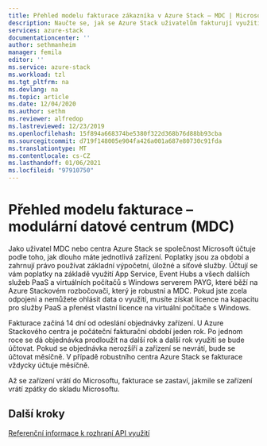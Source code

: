 ```yaml
---
title: Přehled modelu fakturace zákazníka v Azure Stack – MDC | Microsoft Docs
description: Naučte se, jak se Azure Stack uživatelům fakturují využití prostředků v modulárních datových centrech (MDC).
services: azure-stack
documentationcenter: ''
author: sethmanheim
manager: femila
editor: ''
ms.service: azure-stack
ms.workload: tzl
ms.tgt_pltfrm: na
ms.devlang: na
ms.topic: article
ms.date: 12/04/2020
ms.author: sethm
ms.reviewer: alfredop
ms.lastreviewed: 12/23/2019
ms.openlocfilehash: 15f894a668374be5380f322d368b76d88bb93cba
ms.sourcegitcommit: d719f148005e904fa426a001a687e80730c91fda
ms.translationtype: MT
ms.contentlocale: cs-CZ
ms.lasthandoff: 01/06/2021
ms.locfileid: "97910750"
---
```

# <a name="billing-model-overview---modular-data-center-mdc"></a>Přehled modelu fakturace – modulární datové centrum (MDC)

Jako uživatel MDC nebo centra Azure Stack se společnost Microsoft účtuje podle toho, jak dlouho máte jednotlivá zařízení. Poplatky jsou za období a zahrnují právo používat základní výpočetní, úložné a síťové služby. Účtují se vám poplatky na základě využití App Service, Event Hubs a všech dalších služeb PaaS a virtuálních počítačů s Windows serverem PAYG, které běží na Azure Stackovém rozbočovači, který je robustní a MDC. Pokud jste zcela odpojeni a nemůžete ohlásit data o využití, musíte získat licence na kapacitu pro služby PaaS a přenést vlastní licence na virtuální počítače s Windows.

Fakturace začíná 14 dní od odeslání objednávky zařízení. U Azure Stackového centra je počáteční fakturační období jeden rok. Po jednom roce se dá objednávka prodloužit na další rok a další rok využití se bude účtovat. Pokud se objednávka nerozšíří a zařízení se nevrátí, bude se účtovat měsíčně. V případě robustního centra Azure Stack se fakturace vždycky účtuje měsíčně.

Až se zařízení vrátí do Microsoftu, fakturace se zastaví, jakmile se zařízení vrátí zpátky do skladu Microsoftu.

## <a name="next-steps"></a>Další kroky

[Referenční informace k rozhraní API využití](analyze-usage-tzl.md)

